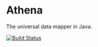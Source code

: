 
Athena
======

The universal data mapper in Java.

[![Build Status](https://travis-ci.org/robinkanters/athena.svg?branch=develop)](https://travis-ci.org/robinkanters/athena)
